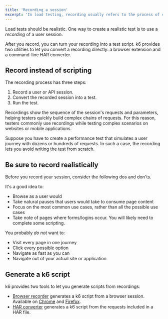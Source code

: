 ```yaml
---
title: 'Recording a session'
excerpt: 'In load testing, recording usually refers to the process of creating a load test from the recording of a user session.'
---
```


Load tests should be realistic.
One way to create a realistic test is to use a _recording_ of a user session.

After you record, you can turn your recording into a test script. k6 provides two utilities to let you convert a recording directly: a browser extension and a command-line HAR converter.

## Record instead of scripting

The recording process has three steps:

1. Record a user or API session.
2. Convert the recorded session into a test.
3. Run the test.

Recordings show the sequence of the session's requests and parameters, helping testers quickly build complex chains of requests.
For this reason, testers commonly use recordings while testing complex scenarios on websites or mobile applications.

Suppose you have to create a performance test that simulates a user journey with dozens or hundreds of requests.
In such a case, the recording lets you avoid writing the test from scratch.

## Be sure to record realistically

Before you record your session, consider the following dos and don'ts.

It's a good idea to:
- Browse as a user would
- Take natural pauses that users would take to consume page content
- Focus on the most common use cases, rather than all the possible use cases
- Take note of pages where forms/logins occur. You will likely need to complete some scripting.

You probably _do not_ want to:
- Visit every page in one journey
- Click every possible option
- Navigate as fast as you can
- Navigate out of your actual site or application

## Generate a k6 script

k6 provides two tools to let you generate scripts from recordings:

- [Browser recorder](/test-authoring/recording-a-session/browser-recorder) generates a k6 script from a browser session. Available on [Chrome](https://chrome.google.com/webstore/detail/k6-browser-recorder/phjdhndljphphehjpgbmpocddnnmdbda?hl=en) and [Firefox](https://addons.mozilla.org/en-US/firefox/addon/k6-browser-recorder/).
- [HAR converter](/test-authoring/recording-a-session/har-converter) generates a k6 script from the requests included in a HAR file.
